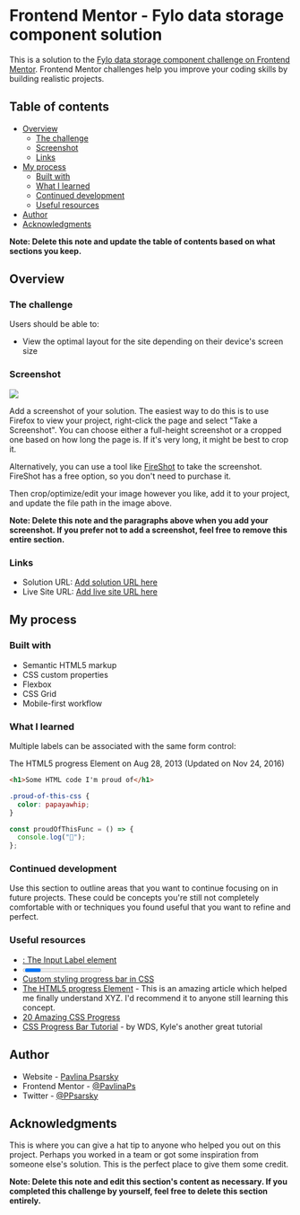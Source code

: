 # Frontend Mentor - Fylo data storage component solution

This is a solution to the [Fylo data storage component challenge on Frontend Mentor](https://www.frontendmentor.io/challenges/fylo-data-storage-component-1dZPRbV5n). Frontend Mentor challenges help you improve your coding skills by building realistic projects.

## Table of contents

- [Overview](#overview)
  - [The challenge](#the-challenge)
  - [Screenshot](#screenshot)
  - [Links](#links)
- [My process](#my-process)
  - [Built with](#built-with)
  - [What I learned](#what-i-learned)
  - [Continued development](#continued-development)
  - [Useful resources](#useful-resources)
- [Author](#author)
- [Acknowledgments](#acknowledgments)

**Note: Delete this note and update the table of contents based on what sections you keep.**

## Overview

### The challenge

Users should be able to:

- View the optimal layout for the site depending on their device's screen size

### Screenshot

![](./screenshot.jpg)

Add a screenshot of your solution. The easiest way to do this is to use Firefox to view your project, right-click the page and select "Take a Screenshot". You can choose either a full-height screenshot or a cropped one based on how long the page is. If it's very long, it might be best to crop it.

Alternatively, you can use a tool like [FireShot](https://getfireshot.com/) to take the screenshot. FireShot has a free option, so you don't need to purchase it.

Then crop/optimize/edit your image however you like, add it to your project, and update the file path in the image above.

**Note: Delete this note and the paragraphs above when you add your screenshot. If you prefer not to add a screenshot, feel free to remove this entire section.**

### Links

- Solution URL: [Add solution URL here](https://your-solution-url.com)
- Live Site URL: [Add live site URL here](https://your-live-site-url.com)

## My process

### Built with

- Semantic HTML5 markup
- CSS custom properties
- Flexbox
- CSS Grid
- Mobile-first workflow

### What I learned

Multiple labels can be associated with the same form control:

The HTML5 progress Element on Aug 28, 2013 (Updated on Nov 24, 2016)

```html
<h1>Some HTML code I'm proud of</h1>
```

```css
.proud-of-this-css {
  color: papayawhip;
}
```

```js
const proudOfThisFunc = () => {
  console.log("🎉");
};
```

### Continued development

Use this section to outline areas that you want to continue focusing on in future projects. These could be concepts you're still not completely comfortable with or techniques you found useful that you want to refine and perfect.

### Useful resources

- [<label>: The Input Label element](https://developer.mozilla.org/en-US/docs/Web/HTML/Element/label)
- [<progress>: The Progress Indicator element](https://developer.mozilla.org/en-US/docs/Web/HTML/Element/progress)
- [Custom styling progress bar in CSS](https://stackoverflow.com/questions/42290719/custom-styling-progress-bar-in-css)
- [The HTML5 progress Element](https://css-tricks.com/html5-progress-element/) - This is an amazing article which helped me finally understand XYZ. I'd recommend it to anyone still learning this concept.
- [20 Amazing CSS Progress](https://alvarotrigo.com/blog/progress-bar-css/)
- [CSS Progress Bar Tutorial](https://youtu.be/basf1lH1H-E) - by WDS, Kyle's another great tutorial

## Author

- Website - [Pavlina Psarsky](https://pavlinaps.github.io/my-portfolio/)
- Frontend Mentor - [@PavlinaPs](https://www.frontendmentor.io/profile/PavlinaPs)
- Twitter - [@PPsarsky](https://www.twitter.com/PPsarsky)

## Acknowledgments

This is where you can give a hat tip to anyone who helped you out on this project. Perhaps you worked in a team or got some inspiration from someone else's solution. This is the perfect place to give them some credit.

**Note: Delete this note and edit this section's content as necessary. If you completed this challenge by yourself, feel free to delete this section entirely.**
